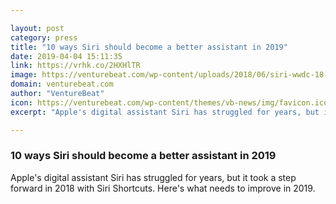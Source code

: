 ```yaml
---

layout: post
category: press
title: "10 ways Siri should become a better assistant in 2019"
date: 2019-04-04 15:11:35
link: https://vrhk.co/2HXHlTR
image: https://venturebeat.com/wp-content/uploads/2018/06/siri-wwdc-18-e1528134382621.png?w=1200&strip=all
domain: venturebeat.com
author: "VentureBeat"
icon: https://venturebeat.com/wp-content/themes/vb-news/img/favicon.ico
excerpt: "Apple's digital assistant Siri has struggled for years, but it took a step forward in 2018 with Siri Shortcuts. Here's what needs to improve in 2019."

---
```


### 10 ways Siri should become a better assistant in 2019

Apple's digital assistant Siri has struggled for years, but it took a step forward in 2018 with Siri Shortcuts. Here's what needs to improve in 2019.